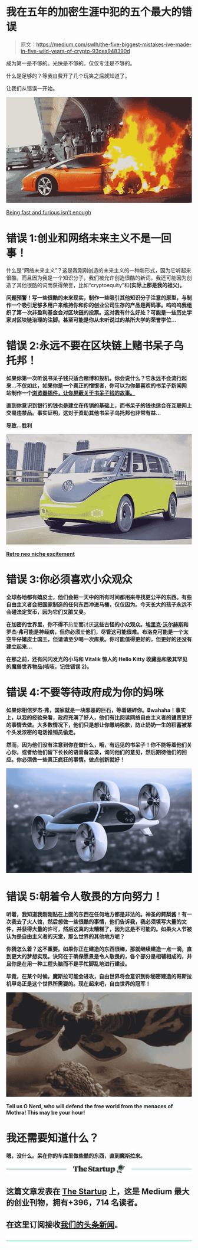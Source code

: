 # 我在五年的加密生涯中犯的五个最大的错误

> 原文：<https://medium.com/swlh/the-five-biggest-mistakes-ive-made-in-five-wild-years-of-crypto-93cea948390d>

成为第一是不够的。光快是不够的。仅仅专注是不够的。

什么是足够的？等我自费开了几个玩笑之后就知道了。

让我们从错误一开始。

![](img/f713306a36cf9354b23b00a66fd0fd58.png)

[Being fast and furious isn’t enough](https://www.cartoq.com/why-do-lamborghinis-catch-fire/)

# 错误 1:创业和网络未来主义不是一回事！

什么是“网络未来主义”？这是我刚刚创造的未来主义的一种新形式，因为它听起来很酷，而且因为我是一个知识分子，我们被允许创造很酷的新词。我还可能因为创造了其他很酷的词而获得荣誉，比如“cryptoequity”和[](https://www.britannica.com/science/astrobleme)**(实际上那是我的祖父)。**

****问题预警**！写一些很酷的未来现实，制作一些吸引其他知识分子注意的原型，与制作一个吸引足够多用户来维持你和你的创业公司生存的产品是两码事。呜呜呜我组织了第一次非盈利基金会对区块链的投票。这对我有什么好处？可能是一些历史学家对区块链治理的注脚。甚至可能是你从未听说过的某所大学的荣誉学位…**

# **错误 2:永远不要在区块链上赌书呆子乌托邦！**

**如果你第一次听说书呆子钱只适合赌博和投机，你会说什么？它永远不会流行起来…不仅如此，如果你是一个真正的憎恨者，你可以为你最喜欢的书呆子新闻网站制作一个[浏览器插件，让你屏蔽关于书呆子钱的故事。](https://github.com/fractastical/Hacker-News-Filter)**

**直到你意识到银行的钱也是建立在传销的基础上，而书呆子的钱也适合在互联网上交易违禁品。事实证明，这对于资助其他书呆子乌托邦也非常有益…**

**导致…胜利**

**![](img/e1a84322b19004f977e13e61131e322f.png)**

**[Retro neo niche excitement](https://www.express.co.uk/life-style/cars/901897/VW-Camper-Van-ID-Buzz-update-AI-assistant-Volkswagen)**

# **错误 3:你必须喜欢小众观众**

**全球各地都有嬉皮士，他们会把一天中的所有时间都用来寻找更公平的东西。有些自由主义者会把国家制造的任何东西冲进马桶，仅仅因为。今天长大的孩子永远不会碰法定货币，因为它们又脏又臭。**

**在加密的世界里，你不得不**热爱**而**讨厌**这些古怪的小众观众。[埃里克·沃尔赫斯](https://twitter.com/ErikVoorhees)和罗杰·弗可能是神经病，但你必须**爱**他们，尽管这可能很难。布洛克可能是一个太空牛仔嬉皮士国王，但请请至少喝一次库莱。你可能值得更好的，但更好的还没有建立起来…**

**在那之前，还有闪闪发光的小马和 Vitalik 惊人的 Hello Kitty 收藏品和极其罕见的魔兽世界物品(咳咳，记住错误 2)。**

# **错误 4:不要等待政府成为你的妈咪**

**如果你相信罗杰·弗，国家就是一块邪恶的巨石，等着碾碎你。Bwahaha！事实上，以我的经验来看，政府充满了好人，他们有比阅读网络自由主义者的谴责更好的事情去做。大多数情况下，他们只是想让你缴纳税款，防止奶奶一生的积蓄被某个头发浓密的电话推销员偷走。**

**然而，因为他们没有注意到你在做什么，哦，有远见的书呆子！你不能等着他们关心你，或者给他们留下长长的语音备忘录，询问他们的意见，然后期待他们的回应。你必须做一些真正疯狂的事情。做点创新就好！**

**![](img/b436b8117cc548f3e86120bc4031ea73.png)**

# **错误 5:朝着令人敬畏的方向努力！**

**听着，我知道我刚刚贴在上面的东西在任何地方都是非法的。神圣的鳄梨酱！有一次我去了火人馆，然后想做一些很酷的事情，他们告诉我，我必须填写大量的文件，并获得大量的许可，然后这真的太糟糕了，因为这是不可能的。如果火人节被认为是自由主义者的天堂，那么世界的其他地方呢？**

**你猜怎么着？这不重要。如果你正在建造的东西很棒，那就继续建造一点一滴，直到更大的梦想实现。诀窍在于确保愿景是令人敬畏的，各个部分是相辅相成的，并且你是在用一种工程头脑而不是手忙脚乱地进行建设。**

**毕竟，在某个时候，魔斯拉可能会进攻，自由世界将会意识到你秘密建造的哥斯拉机甲岛正是这个世界所需要的。现在起来吧，自由世界的冠军！**

**![](img/37ba776de392f8e2055aa52ffa873c2f.png)**

**Tell us O Nerd, who will defend the free world from the menaces of Mothra! This may be your hour!**

# **我还需要知道什么？**

**嗯，没什么。呆在你的车库里做些酷的东西，直到魔斯拉来。**

**[![](img/308a8d84fb9b2fab43d66c117fcc4bb4.png)](https://medium.com/swlh)**

## **这篇文章发表在 [The Startup](https://medium.com/swlh) 上，这是 Medium 最大的创业刊物，拥有+396，714 名读者。**

## **在这里订阅接收[我们的头条新闻](http://growthsupply.com/the-startup-newsletter/)。**

**[![](img/b0164736ea17a63403e660de5dedf91a.png)](https://medium.com/swlh)**